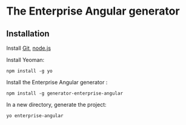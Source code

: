 # The Enterprise Angular generator 


## Installation

Install [Git](http://git-scm.com), [node.js](http://nodejs.org)

Install Yeoman:

    npm install -g yo

Install the Enterprise Angular generator :

    npm install -g generator-enterprise-angular


In a new directory, generate the project:

    yo enterprise-angular